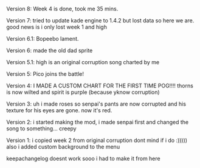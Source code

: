 Version 8: Week 4 is done, took me 35 mins.

Version 7: tried to update kade engine to 1.4.2 but lost data so here we are. good news is i only lost week 1 and high

Version 6.1: Bopeebo lament.

Version 6: made the old dad sprite

Version 5.1: high is an original corruption song charted by me

Version 5: Pico joins the battle!

Version 4: I MADE A CUSTOM CHART FOR THE FIRST TIME POG!!!! thorns is now wilted and spirit is purple (because yknow corruption)

Version 3: uh i made roses so senpai's pants are now corrupted and his texture for his eyes are gone. now it's red.

Version 2: i started making the mod, i made senpai first and changed the song to something... creepy

Version 1: i copied week 2 from original corruption dont mind if i do :))))) also i added custom background to the menu

keepachangelog doesnt work sooo i had to make it from here
